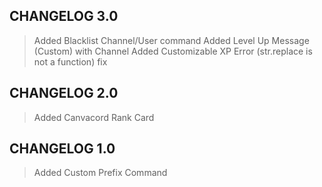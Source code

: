 ## CHANGELOG 3.0
> Added Blacklist Channel/User command
> Added Level Up Message (Custom) with Channel
> Added Customizable XP
> Error (str.replace is not a function) fix

## CHANGELOG 2.0
> Added Canvacord Rank Card

## CHANGELOG 1.0
> Added Custom Prefix Command